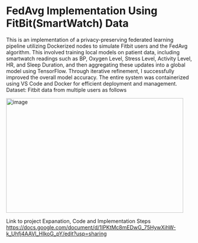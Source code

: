 # FedAvg Implementation Using FitBit(SmartWatch) Data

This is an implementation of a privacy-preserving federated learning pipeline utilizing Dockerized nodes to simulate Fitbit users and the FedAvg algorithm. This involved training local models on patient data, including smartwatch readings such as BP, Oxygen Level, Stress Level, Activity Level, HR, and Sleep Duration, and then aggregating these updates into a global model using TensorFlow. Through iterative refinement, I successfully improved the overall model accuracy. The entire system was containerized using VS Code and Docker for efficient deployment and management.
Dataset: Fitbit data from multiple users as follows 

<img width="479" height="311" alt="image" src="https://github.com/user-attachments/assets/cca323d5-d600-4d07-afe5-7e1692219443" />

Link to project Expanation, Code and Implementation Steps
https://docs.google.com/document/d/1IPKtMc8mEDwG_75HywXihW-k_Uhfj4AAVl_HIkoG_pY/edit?usp=sharing 
   

